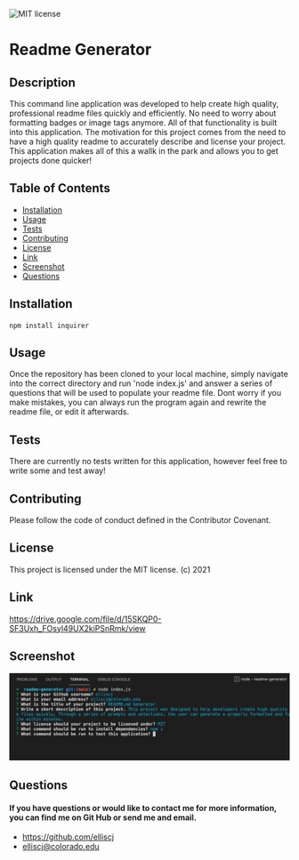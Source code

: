 ![MIT license](https://img.shields.io/badge/MIT-license-blue)

# Readme Generator

## Description

This command line application was developed to help create high quality, professional readme files quickly and efficiently. No need to worry about formatting badges or image tags anymore. All of that functionality is built into this application. The motivation for this project comes from the need to have a high quality readme to accurately describe and license your project. This application makes all of this a wallk in the park and allows you to get projects done quicker!

## Table of Contents

- [Installation](#installation)
- [Usage](#usage)
- [Tests](#tests)
- [Contributing](#contributing)
- [License](#license)
- [Link](#link)
- [Screenshot](#screenshot)
- [Questions](#questions)

## Installation

    npm install inquirer

## Usage

Once the repository has been cloned to your local machine, simply navigate into the correct directory and run 'node index.js' and answer a series of questions that will be used to populate your readme file. Dont worry if you make mistakes, you can always run the program again and rewrite the readme file, or edit it afterwards.

## Tests

There are currently no tests written for this application, however feel free to write some and test away!

## Contributing

Please follow the code of conduct defined in the Contributor Covenant.

## License

This project is licensed under the MIT license. (c) 2021

## Link

https://drive.google.com/file/d/15SKQP0-SF3Uxh_FOsyl49UX2kiPSnRmk/view

## Screenshot

![Readme Generator](./images/readme-generator-screenshot.png)

## Questions

#### If you have questions or would like to contact me for more information, you can find me on Git Hub or send me and email.

- https://github.com/elliscj
- elliscj@colorado.edu
